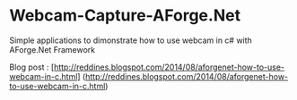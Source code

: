 Webcam-Capture-AForge.Net
=========================

Simple applications to dimonstrate how to use webcam in c# with AForge.Net Framework

Blog post : [http://reddines.blogspot.com/2014/08/aforgenet-how-to-use-webcam-in-c.html] (http://reddines.blogspot.com/2014/08/aforgenet-how-to-use-webcam-in-c.html)
